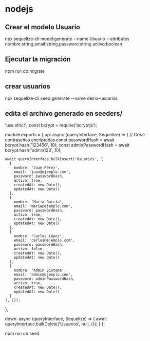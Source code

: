 # nodejs

## Crear el modelo Usuario
npx sequelize-cli model:generate --name Usuario --attributes nombre:string,email:string,password:string,activo:boolean

## Ejecutar la migración

npm run db:migrate

## crear usuarios

npx sequelize-cli seed:generate --name demo-usuarios

## edita el archivo generado en seeders/

'use strict';
const bcrypt = require('bcryptjs');

module.exports = {
  up: async (queryInterface, Sequelize) => {
    // Crear contraseñas encriptadas
    const passwordHash = await bcrypt.hash('123456', 10);
    const adminPasswordHash = await bcrypt.hash('admin123', 10);

    await queryInterface.bulkInsert('Usuarios', [
      {
        nombre: 'Juan Pérez',
        email: 'juan@ejemplo.com',
        password: passwordHash,
        activo: true,
        createdAt: new Date(),
        updatedAt: new Date()
      },
      {
        nombre: 'María García',
        email: 'maria@ejemplo.com',
        password: passwordHash,
        activo: true,
        createdAt: new Date(),
        updatedAt: new Date()
      },
      {
        nombre: 'Carlos López',
        email: 'carlos@ejemplo.com',
        password: passwordHash,
        activo: false,
        createdAt: new Date(),
        updatedAt: new Date()
      },
      {
        nombre: 'Admin Sistema',
        email: 'admin@ejemplo.com',
        password: adminPasswordHash,
        activo: true,
        createdAt: new Date(),
        updatedAt: new Date()
      }
    ], {});
  },

  down: async (queryInterface, Sequelize) => {
    await queryInterface.bulkDelete('Usuarios', null, {});
  }
};

npm run db:seed

